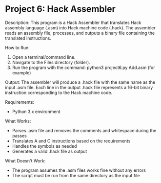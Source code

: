 Project 6: Hack Assembler
=======================

Description:
This program is a Hack Assembler that translates Hack assembly language (.asm) into Hack machine code (.hack). The assembler reads an assembly file, processes, and outputs a binary file containing the translated instructions.

How to Run:
1. Open a terminal/command line.
2. Navigate to the Files directory (folder).
3. Run the program with the command: python3 project6.py Add.asm (for example)

Output:
The assembler will produce a .hack file with the same name as the input .asm file.
Each line in the output .hack file represents a 16-bit binary instruction corresponding to the Hack machine code.

Requirements:
- Python 3.x environment 

What Works:
- Parses .asm file and removes the comments and whitespace during the passes
- Translates A and C instructions based on the requirements 
- Handles the symbols as needed
- Generates a valid .hack file as output 

What Doesn't Work:
- The program assumes the .asm files works fine without any errors 
- The script must be run from the same directory as the input file 
